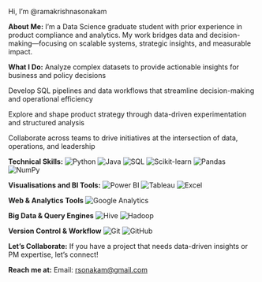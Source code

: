Hi, I’m @ramakrishnasonakam

**About Me:**
I’m a Data Science graduate student with prior experience in product compliance and analytics. My work bridges data and decision-making—focusing on scalable systems, strategic insights, and measurable impact.

**What I Do:**
Analyze complex datasets to provide actionable insights for business and policy decisions

Develop SQL pipelines and data workflows that streamline decision-making and operational efficiency

Explore and shape product strategy through data-driven experimentation and structured analysis

Collaborate across teams to drive initiatives at the intersection of data, operations, and leadership

**Technical Skills:**
![Python](https://img.shields.io/badge/Language-Python-3776AB?style=flat-square&logo=python&logoColor=white)
![Java](https://img.shields.io/badge/Language-Java-007396?style=flat-square&logo=java&logoColor=white)
![SQL](https://img.shields.io/badge/Language-SQL-005C84?style=flat-square&logo=postgresql&logoColor=white)
![Scikit-learn](https://img.shields.io/badge/Library-Scikit--learn-F7931E?style=flat-square&logo=scikit-learn&logoColor=white)
![Pandas](https://img.shields.io/badge/Library-Pandas-150458?style=flat-square&logo=pandas&logoColor=white)
![NumPy](https://img.shields.io/badge/Library-NumPy-013243?style=flat-square&logo=numpy&logoColor=white)

**Visualisations and BI Tools:**
![Power BI](https://img.shields.io/badge/Tool-Power%20BI-F2C811?style=flat-square&logo=powerbi&logoColor=black)
![Tableau](https://img.shields.io/badge/Tool-Tableau-E97627?style=flat-square&logo=tableau&logoColor=white)
![Excel](https://img.shields.io/badge/Tool-MS%20Excel-217346?style=flat-square&logo=microsoft-excel&logoColor=white)

**Web & Analytics Tools**
![Google Analytics](https://img.shields.io/badge/Tool-Google%20Analytics-E37400?style=flat-square&logo=googleanalytics&logoColor=white)

**Big Data & Query Engines**
![Hive](https://img.shields.io/badge/Tool-Apache%20Hive-FDEE21?style=flat-square&logo=apachehive&logoColor=black)
![Hadoop](https://img.shields.io/badge/Tool-Hadoop-66CCFF?style=flat-square&logo=apachehadoop&logoColor=black)

**Version Control & Workflow**
![Git](https://img.shields.io/badge/Tool-Git-F05032?style=flat-square&logo=git&logoColor=white)
![GitHub](https://img.shields.io/badge/Tool-GitHub-181717?style=flat-square&logo=github&logoColor=white)

**Let’s Collaborate:**
If you have a project that needs data-driven insights or PM expertise, let’s connect!

**Reach me at:**
Email: rsonakam@gmail.com

